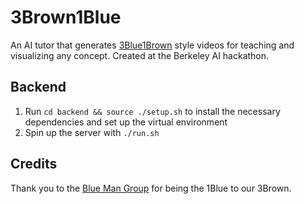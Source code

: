 # 3Brown1Blue

An AI tutor that generates [3Blue1Brown](https://www.youtube.com/channel/UCYO_jab_esuFRV4b17AJtAw) style videos for teaching and visualizing any concept. Created at the Berkeley AI hackathon.

## Backend

1. Run `cd backend && source ./setup.sh` to install the necessary dependencies and set up the virtual environment
2. Spin up the server with `./run.sh`

## Credits

Thank you to the [Blue Man Group](https://www.youtube.com/@bluemangroup) for being the 1Blue to our 3Brown.
